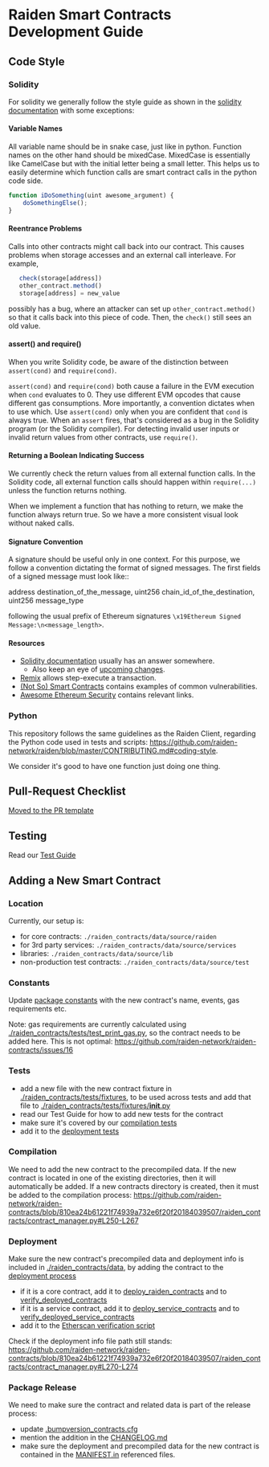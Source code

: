 # Raiden Smart Contracts Development Guide

## Code Style

### Solidity

For solidity we generally follow the style guide as shown in the [solidity
documentation](http://solidity.readthedocs.io/en/develop/style-guide.html) with
some exceptions:

#### Variable Names

All variable name should be in snake case, just like in python. Function names
on the other hand should be mixedCase. MixedCase is essentially like CamelCase
but with the initial letter being a small letter. This helps us to easily
determine which function calls are smart contract calls in the python code
side.

```js
function iDoSomething(uint awesome_argument) {
    doSomethingElse();
}
```

#### Reentrance Problems

Calls into other contracts might call back into our contract.
This causes problems when storage accesses and an external call interleave.  For example,

```js
   check(storage[address])
   other_contract.method()
   storage[address] = new_value
```

possibly has a bug, where an attacker can set up `other_contract.method()` so that it calls back into this piece of code.
Then, the `check()` still sees an old value.

#### assert() and require()

When you write Solidity code, be aware of the distinction between ``assert(cond)`` and ``require(cond)``.

``assert(cond)`` and ``require(cond)`` both cause a failure in the EVM execution when ``cond`` evaluates to 0.  They use different EVM opcodes that cause different gas consumptions.  More importantly, a convention dictates when to use which.  Use ``assert(cond)`` only when you are confident that ``cond`` is always true.  When an ``assert`` fires, that's considered as a bug in the Solidity program (or the Solidity compiler).  For detecting invalid user inputs or invalid return values from other contracts, use ``require()``.

#### Returning a Boolean Indicating Success

We currently check the return values from all external function calls.  In the Solidity code, all external function calls should happen within `require(...)` unless the function returns nothing.

When we implement a function that has nothing to return, we make the function always return true.  So we have a more consistent visual look without naked calls.

#### Signature Convention

A signature should be useful only in one context. For this purpose, we follow a convention dictating the format of signed messages. The first fields of a signed message must look like::

  address destination_of_the_message,
  uint256 chain_id_of_the_destination,
  uint256 message_type

following the usual prefix of Ethereum signatures ``\x19Ethereum Signed Message:\n<message_length>``.

#### Resources

* [Solidity documentation](https://solidity.readthedocs.io/) usually has an answer somewhere.
    * Also keep an eye of [upcoming changes](https://github.com/ethereum/solidity/projects).
* [Remix](http://remix.ethereum.org/) allows step-execute a transaction.
* [(Not So) Smart Contracts](https://github.com/trailofbits/not-so-smart-contracts) contains examples of common vulnerabilities.
* [Awesome Ethereum Security](https://github.com/trailofbits/awesome-ethereum-security) contains relevant links.

### Python

This repository follows the same guidelines as the Raiden Client, regarding the Python code used in tests and scripts: https://github.com/raiden-network/raiden/blob/master/CONTRIBUTING.md#coding-style.

We consider it's good to have one function just doing one thing.

## Pull-Request Checklist

[Moved to the PR template](./pull_request_template.md)

## Testing

Read our [Test Guide](./raiden_contracts/tests/README.md)

## Adding a New Smart Contract

### Location

Currently, our setup is:
- for core contracts: `./raiden_contracts/data/source/raiden`
- for 3rd party services: `./raiden_contracts/data/source/services`
- libraries: `./raiden_contracts/data/source/lib`
- non-production test contracts: `./raiden_contracts/data/source/test`

### Constants

Update [package constants](./raiden_contracts/constants.py) with the new contract's name, events, gas requirements etc.

Note: gas requirements are currently calculated using [./raiden_contracts/tests/test_print_gas.py](./raiden_contracts/tests/test_print_gas.py), so the contract needs to be added here. This is not optimal: https://github.com/raiden-network/raiden-contracts/issues/16

### Tests

- add a new file with the new contract fixture in [./raiden_contracts/tests/fixtures](./raiden_contracts/tests/fixtures), to be used across tests and add that file to [./raiden_contracts/tests/fixtures/__init__.py](./raiden_contracts/tests/fixtures/__init__.py)
- read our Test Guide for how to add new tests for the contract
- make sure it's covered by our [compilation tests](./raiden_contracts/tests/test_contracts_compilation.py)
- add it to the [deployment tests](./raiden_contracts/tests/test_deploy_script.py)

### Compilation

We need to add the new contract to the precompiled data. If the new contract is located in one of the existing directories, then it will automatically be added.
If a new contracts directory is created, then it must be added to the compilation process:
https://github.com/raiden-network/raiden-contracts/blob/810ea24b61221f74939a732e6f20f20184039507/raiden_contracts/contract_manager.py#L250-L267


### Deployment

Make sure the new contract's precompiled data and deployment info is included in [./raiden_contracts/data](./raiden_contracts/data), by adding the contract to the [deployment process](./raiden_contracts/deploy/__main__.py)

- if it is a core contract, add it to [deploy_raiden_contracts](https://github.com/raiden-network/raiden-contracts/blob/810ea24b61221f74939a732e6f20f20184039507/raiden_contracts/deploy/__main__.py#L436) and to [verify_deployed_contracts](https://github.com/raiden-network/raiden-contracts/blob/810ea24b61221f74939a732e6f20f20184039507/raiden_contracts/deploy/__main__.py#L616)
- if it is a service contract, add it to [deploy_service_contracts](https://github.com/raiden-network/raiden-contracts/blob/810ea24b61221f74939a732e6f20f20184039507/raiden_contracts/deploy/__main__.py#L492) and to [verify_deployed_service_contracts](https://github.com/raiden-network/raiden-contracts/blob/810ea24b61221f74939a732e6f20f20184039507/raiden_contracts/deploy/__main__.py#L686)
- add it to the [Etherscan verification script](./raiden_contracts/deploy/etherscan_verify.py)

Check if the deployment info file path still stands: https://github.com/raiden-network/raiden-contracts/blob/810ea24b61221f74939a732e6f20f20184039507/raiden_contracts/contract_manager.py#L270-L274


### Package Release

We need to make sure the contract and related data is part of the release process:
- update [.bumpversion_contracts.cfg](./.bumpversion_contracts.cfg)
- mention the addition in the [CHANGELOG.md](./CHANGELOG.md)
- make sure the deployment and precompiled data for the new contract is contained in the [MANIFEST.in](./MANIFEST.in) referenced files.
